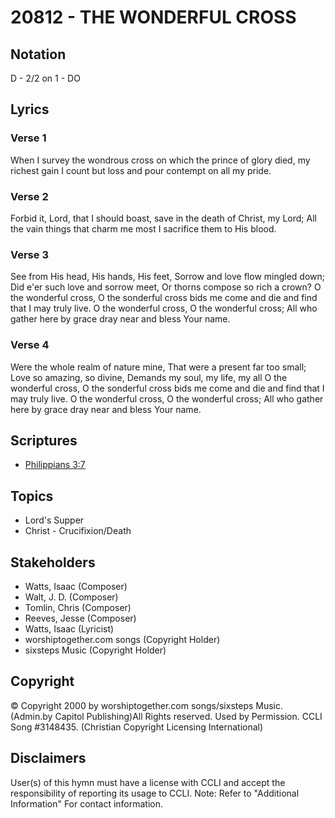 # 20812 - THE WONDERFUL CROSS

## Notation

D - 2/2 on 1 - DO

## Lyrics

### Verse 1

When I survey the wondrous cross on which the prince of glory died, my richest gain I count but loss and pour contempt on all my pride.

### Verse 2

Forbid it, Lord, that I should boast, save in the death of Christ, my Lord; All the vain things that charm me most I sacrifice them to His blood.

### Verse 3

See from His head, His hands, His feet, Sorrow and love flow mingled down; Did e'er such love and sorrow meet, Or thorns compose so rich a crown? O the wonderful cross, O the sonderful cross bids me come and die and find that I may truly live. O the wonderful cross, O the wonderful cross; All who gather here by grace dray near and bless Your name.

### Verse 4

Were the whole realm of nature mine, That were a present far too small; Love so amazing, so divine, Demands my soul, my life, my all O the wonderful cross, O the sonderful cross bids me come and die and find that I may truly live. O the wonderful cross, O the wonderful cross; All who gather here by grace dray near and bless Your name.


## Scriptures

- [Philippians 3:7](https://www.biblegateway.com/passage/?search=Philippians%203%3A7)

## Topics

- Lord's Supper
- Christ - Crucifixion/Death

## Stakeholders

- Watts, Isaac (Composer)
- Walt, J. D. (Composer)
- Tomlin, Chris (Composer)
- Reeves, Jesse (Composer)
- Watts, Isaac (Lyricist)
- worshiptogether.com songs (Copyright Holder)
- sixsteps Music (Copyright Holder)

## Copyright

© Copyright 2000 by worshiptogether.com songs/sixsteps Music. (Admin.by Capitol Publishing)All Rights reserved. Used by Permission. CCLI Song #3148435.
(Christian Copyright Licensing International)

## Disclaimers

User(s) of this hymn must have a license with CCLI and accept the responsibility of reporting its usage to CCLI.
Note: Refer to "Additional Information" For contact information.

